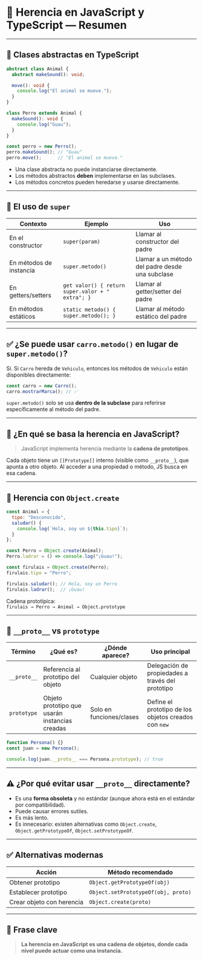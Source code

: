 
# 🧠 Herencia en JavaScript y TypeScript — Resumen

---

## 🧱 Clases abstractas en TypeScript

```ts
abstract class Animal {
  abstract makeSound(): void;

  move(): void {
    console.log("El animal se mueve.");
  }
}

class Perro extends Animal {
  makeSound(): void {
    console.log("Guau");
  }
}

const perro = new Perro();
perro.makeSound(); // "Guau"
perro.move();      // "El animal se mueve."
```

- Una clase abstracta no puede instanciarse directamente.
- Los métodos abstractos **deben** implementarse en las subclases.
- Los métodos concretos pueden heredarse y usarse directamente.

---

## 🧭 El uso de `super`

| Contexto                | Ejemplo                                       | Uso                                                                 |
|-------------------------|-----------------------------------------------|----------------------------------------------------------------------|
| En el constructor       | `super(param)`                                | Llamar al constructor del padre                                     |
| En métodos de instancia | `super.metodo()`                              | Llamar a un método del padre desde una subclase                     |
| En getters/setters      | `get valor() { return super.valor + " extra"; }` | Llamar al getter/setter del padre                                   |
| En métodos estáticos    | `static metodo() { super.metodo(); }`         | Llamar al método estático del padre                                 |

---

## ✅ ¿Se puede usar `carro.metodo()` en lugar de `super.metodo()`?

Sí. Si `Carro` hereda de `Vehiculo`, entonces los métodos de `Vehiculo` están disponibles directamente:

```ts
const carro = new Carro();
carro.mostrarMarca(); // ✅
```

`super.metodo()` solo se usa **dentro de la subclase** para referirse específicamente al método del padre.

---

## 🧬 ¿En qué se basa la herencia en JavaScript?

> JavaScript implementa herencia mediante la **cadena de prototipos**.

Cada objeto tiene un `[[Prototype]]` interno (visible como `__proto__`), que apunta a otro objeto. Al acceder a una propiedad o método, JS busca en esa cadena.

---

## 🧪 Herencia con `Object.create`

```js
const Animal = {
  tipo: "Desconocido",
  saludar() {
    console.log(`Hola, soy un ${this.tipo}`);
  }
};

const Perro = Object.create(Animal);
Perro.ladrar = () => console.log("¡Guau!");

const firulais = Object.create(Perro);
firulais.tipo = "Perro";

firulais.saludar(); // Hola, soy un Perro
firulais.ladrar();  // ¡Guau!
```

Cadena prototípica:  
`firulais → Perro → Animal → Object.prototype`

---

## 🔄 `__proto__` vs `prototype`

| Término        | ¿Qué es?                                      | ¿Dónde aparece?         | Uso principal                                       |
|----------------|------------------------------------------------|--------------------------|-----------------------------------------------------|
| `__proto__`    | Referencia al prototipo del objeto             | Cualquier objeto         | Delegación de propiedades a través del prototipo    |
| `prototype`    | Objeto prototipo que usarán instancias creadas | Solo en funciones/clases | Define el prototipo de los objetos creados con `new`|

```js
function Persona() {}
const juan = new Persona();

console.log(juan.__proto__ === Persona.prototype); // true
```

---

## ⚠️ ¿Por qué evitar usar `__proto__` directamente?

- Es una **forma obsoleta** y no estándar (aunque ahora está en el estándar por compatibilidad).
- Puede causar errores sutiles.
- Es más lento.
- Es innecesario: existen alternativas como `Object.create`, `Object.getPrototypeOf`, `Object.setPrototypeOf`.

---

## ✅ Alternativas modernas

| Acción                   | Método recomendado            |
|--------------------------|-------------------------------|
| Obtener prototipo        | `Object.getPrototypeOf(obj)`  |
| Establecer prototipo     | `Object.setPrototypeOf(obj, proto)` |
| Crear objeto con herencia| `Object.create(proto)`        |

---

## 🧠 Frase clave

> **La herencia en JavaScript es una cadena de objetos, donde cada nivel puede actuar como una instancia.**
